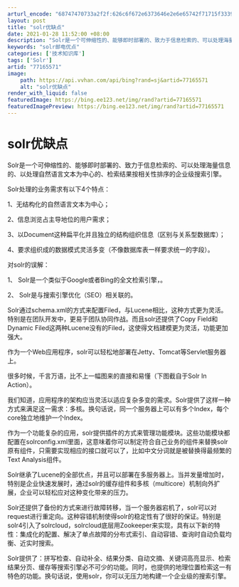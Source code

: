 ```yaml
---
arturl_encode: "68747470733a2f2f:626c6f672e6373646e2e6e65742f71715f3339373931393137:2f61727469636c652f64657461696c732f3737313635353731"
layout: post
title: "solr优缺点"
date: 2021-01-28 11:52:00 +08:00
description: "Solr是一个可伸缩性的、能够即时部署的、致力于信息检索的、可以处理海量信息的、以处理自然语言文本为"
keywords: "solr邮电优点"
categories: ['技术知识库']
tags: ['Solr']
artid: "77165571"
image:
    path: https://api.vvhan.com/api/bing?rand=sj&artid=77165571
    alt: "solr优缺点"
render_with_liquid: false
featuredImage: https://bing.ee123.net/img/rand?artid=77165571
featuredImagePreview: https://bing.ee123.net/img/rand?artid=77165571
---
```


# solr优缺点

Solr是一个可伸缩性的、能够即时部署的、致力于信息检索的、可以处理海量信息的、以处理自然语言文本为中心的、检索结果按相关性排序的企业级搜索引擎。
  
Solr处理的业务需求有以下4个特点：
  
1、无结构化的自然语言文本为中心；
  
2、信息浏览占主导地位的用户需求；
  
3、以Document这种扁平化并且独立的结构组织信息（区别与关系型数据库）；
  
4、要求组织成的数据模式灵活多变（不像数据库表一样要求统一的字段）。
  
对solr的误解：
  
1、 Solr是一个类似于Google或者Bing的全文检索引擎，。
  
2、 Solr是与搜索引擎优化（SEO）相关联的。
  
Solr通过schema.xml的方式来配置Filed，与Lucene相比，这种方式更为灵活。特别是在团队开发中，更易于团队协同作战。而且solr还提供了Copy Field和Dynamic Filed这两种Lucene没有的Filed，这使得文档建模更为灵活，功能更加强大。
  
作为一个Web应用程序，solr可以轻松地部署在Jetty、Tomcat等Servlet服务器上。
  
很多时候，千言万语，比不上一幅图来的直接和易懂（下图截自于Solr In Action）。

我们知道，应用程序的架构应当灵活以适应复杂多变的需求。Solr提供了这样一种方式来满足这一需求：多核。换句话说，同一个服务器上可以有多个Index，每个core独立地维护一个Index。
  
作为一个功能复杂的应用，solr提供插件的方式来管理功能模块。这些功能模块都配置在solrconfig.xml里面，这意味着你可以制定符合自己业务的组件来替换solr原有组件，只需要实现相应的接口就可以了，比如中文分词就是被替换得最频繁的Text Analysis组件。
  
Solr继承了Lucene的全部优点，并且可以部署在多服务器上。当并发量增加时，特别是企业快速发展时，通过solr的缓存组件和多核（multicore）机制向外扩展，企业可以轻松应对这种变化带来的压力。
  
Solr还提供了备份的方式来进行故障转移，当一个服务器宕机了，solr可以对request进行重定向。这种容错机制使得solr的稳定性有了很好的保证。特别是solr4引入了solrcloud，solrcloud底层用Zookeeper来实现，具有以下新的特性：集成化的配置、解决了单点故障的分布式索引、自动容错、查询时自动负载均衡、近实时搜索。
  
Solr提供了：拼写检查、自动补全、结果分类、自动文摘、关键词高亮显示、检索结果分页、缓存等搜索引擎必不可少的功能。同时，也提供的地理位置检索这一有特色的功能。换句话说，使用solr，你可以无压力地构建一个企业级的搜索引擎。